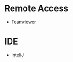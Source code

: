 # Remote Access

- [Teamviewer](/linux/apt/teamviewer.md)

# IDE

- [InteliJ](/linux/apt/inteliJ.md)